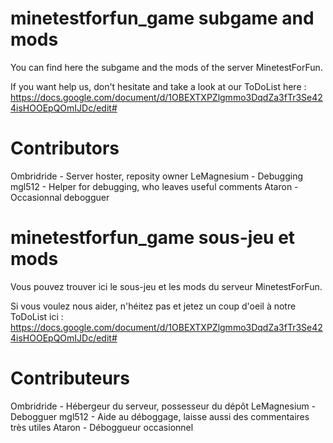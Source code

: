 minetestforfun_game subgame and mods
===================

You can find here the subgame and the mods of the server MinetestForFun.

If you want help us, don't hesitate and take a look at our ToDoList here : https://docs.google.com/document/d/1OBEXTXPZlgmmo3DqdZa3fTr3Se424isHOOEpQOmIJDc/edit#

Contributors
===================
Ombridride 	- Server hoster, reposity owner
LeMagnesium - Debugging
mgl512 		- Helper for debugging, who leaves useful comments
Ataron		- Occasionnal debogguer


minetestforfun_game sous-jeu et mods
===================

Vous pouvez trouver ici le sous-jeu et les mods du serveur MinetestForFun.

Si vous voulez nous aider, n'héitez pas et jetez un coup d'oeil à notre ToDoList ici : https://docs.google.com/document/d/1OBEXTXPZlgmmo3DqdZa3fTr3Se424isHOOEpQOmIJDc/edit#

Contributeurs
===================
Ombridride 	- Hébergeur du serveur, possesseur du dépôt
LeMagnesium - Debogguer
mgl512 		- Aide au déboggage, laisse aussi des commentaires très utiles
Ataron		- Déboggueur occasionnel
